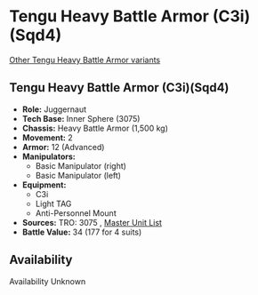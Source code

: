 # Tengu Heavy Battle Armor (C3i)(Sqd4) 

[Other Tengu Heavy Battle Armor variants](../tengu_heavy_battle_armor.md) 

## Tengu Heavy Battle Armor (C3i)(Sqd4) 

- **Role:** Juggernaut 
- **Tech Base:** Inner Sphere (3075) 
- **Chassis:** Heavy Battle Armor (1,500 kg) 
- **Movement:** 2 
- **Armor:** 12 (Advanced) 
- **Manipulators:** 
  - Basic Manipulator (right) 
  - Basic Manipulator (left) 
- **Equipment:** 
  - C3i 
  - Light TAG 
  - Anti-Personnel Mount 
- **Sources:** TRO: 3075 , [Master Unit List](http://masterunitlist.info/Unit/Details/5198) 
- **Battle Value:** 34 (177 for 4 suits) 

## Availability 

Availability Unknown 

